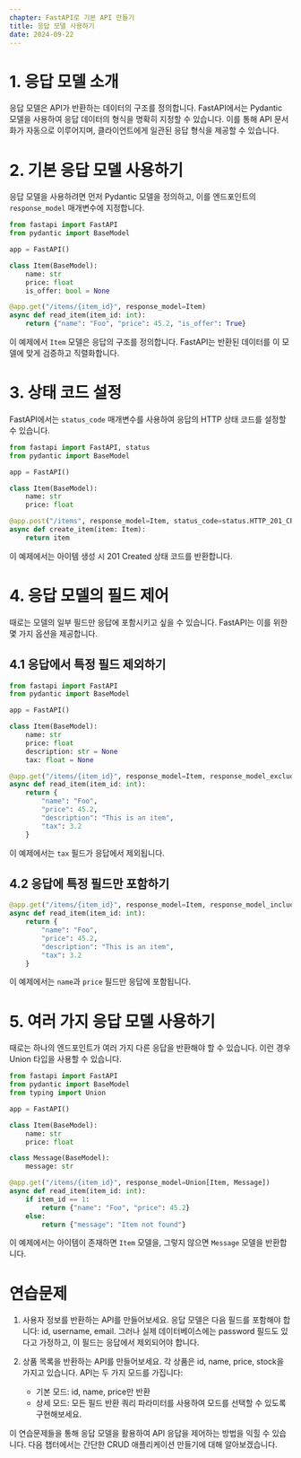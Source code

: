 ```yaml
---
chapter: FastAPI로 기본 API 만들기
title: 응답 모델 사용하기
date: 2024-09-22
---
```


# 1. 응답 모델 소개

응답 모델은 API가 반환하는 데이터의 구조를 정의합니다. FastAPI에서는 Pydantic 모델을 사용하여 응답 데이터의 형식을 명확히 지정할 수 있습니다. 이를 통해 API 문서화가 자동으로 이루어지며, 클라이언트에게 일관된 응답 형식을 제공할 수 있습니다.

# 2. 기본 응답 모델 사용하기

응답 모델을 사용하려면 먼저 Pydantic 모델을 정의하고, 이를 엔드포인트의 `response_model` 매개변수에 지정합니다.

```python
from fastapi import FastAPI
from pydantic import BaseModel

app = FastAPI()

class Item(BaseModel):
    name: str
    price: float
    is_offer: bool = None

@app.get("/items/{item_id}", response_model=Item)
async def read_item(item_id: int):
    return {"name": "Foo", "price": 45.2, "is_offer": True}
```

이 예제에서 `Item` 모델은 응답의 구조를 정의합니다. FastAPI는 반환된 데이터를 이 모델에 맞게 검증하고 직렬화합니다.

# 3. 상태 코드 설정

FastAPI에서는 `status_code` 매개변수를 사용하여 응답의 HTTP 상태 코드를 설정할 수 있습니다.

```python
from fastapi import FastAPI, status
from pydantic import BaseModel

app = FastAPI()

class Item(BaseModel):
    name: str
    price: float

@app.post("/items", response_model=Item, status_code=status.HTTP_201_CREATED)
async def create_item(item: Item):
    return item
```

이 예제에서는 아이템 생성 시 201 Created 상태 코드를 반환합니다.

# 4. 응답 모델의 필드 제어

때로는 모델의 일부 필드만 응답에 포함시키고 싶을 수 있습니다. FastAPI는 이를 위한 몇 가지 옵션을 제공합니다.

## 4.1 응답에서 특정 필드 제외하기

```python
from fastapi import FastAPI
from pydantic import BaseModel

app = FastAPI()

class Item(BaseModel):
    name: str
    price: float
    description: str = None
    tax: float = None

@app.get("/items/{item_id}", response_model=Item, response_model_exclude={"tax"})
async def read_item(item_id: int):
    return {
        "name": "Foo",
        "price": 45.2,
        "description": "This is an item",
        "tax": 3.2
    }
```

이 예제에서는 `tax` 필드가 응답에서 제외됩니다.

## 4.2 응답에 특정 필드만 포함하기

```python
@app.get("/items/{item_id}", response_model=Item, response_model_include={"name", "price"})
async def read_item(item_id: int):
    return {
        "name": "Foo",
        "price": 45.2,
        "description": "This is an item",
        "tax": 3.2
    }
```

이 예제에서는 `name`과 `price` 필드만 응답에 포함됩니다.

# 5. 여러 가지 응답 모델 사용하기

때로는 하나의 엔드포인트가 여러 가지 다른 응답을 반환해야 할 수 있습니다. 이런 경우 Union 타입을 사용할 수 있습니다.

```python
from fastapi import FastAPI
from pydantic import BaseModel
from typing import Union

app = FastAPI()

class Item(BaseModel):
    name: str
    price: float

class Message(BaseModel):
    message: str

@app.get("/items/{item_id}", response_model=Union[Item, Message])
async def read_item(item_id: int):
    if item_id == 1:
        return {"name": "Foo", "price": 45.2}
    else:
        return {"message": "Item not found"}
```

이 예제에서는 아이템이 존재하면 `Item` 모델을, 그렇지 않으면 `Message` 모델을 반환합니다.

# 연습문제

1. 사용자 정보를 반환하는 API를 만들어보세요. 응답 모델은 다음 필드를 포함해야 합니다: id, username, email. 그러나 실제 데이터베이스에는 password 필드도 있다고 가정하고, 이 필드는 응답에서 제외되어야 합니다.

2. 상품 목록을 반환하는 API를 만들어보세요. 각 상품은 id, name, price, stock을 가지고 있습니다. API는 두 가지 모드를 가집니다:
   - 기본 모드: id, name, price만 반환
   - 상세 모드: 모든 필드 반환
     쿼리 파라미터를 사용하여 모드를 선택할 수 있도록 구현해보세요.

이 연습문제들을 통해 응답 모델을 활용하여 API 응답을 제어하는 방법을 익힐 수 있습니다. 다음 챕터에서는 간단한 CRUD 애플리케이션 만들기에 대해 알아보겠습니다.
